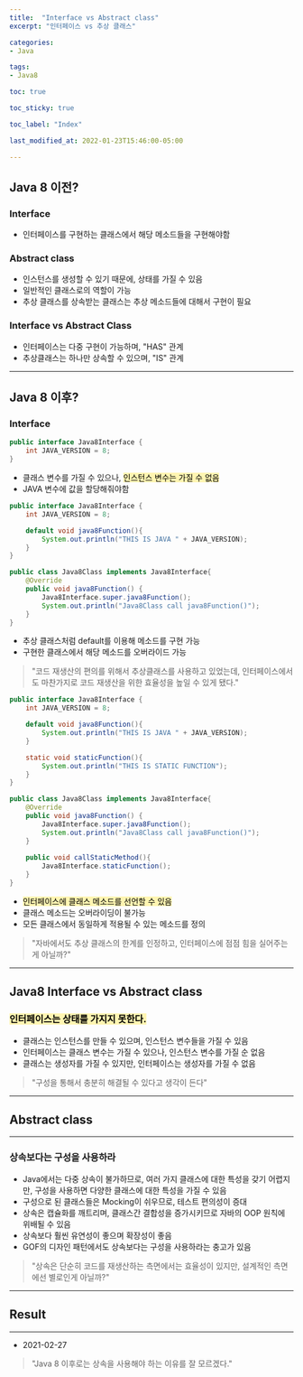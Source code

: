 ```yaml
---
title:  "Interface vs Abstract class"
excerpt: "인터페이스 vs 추상 클래스"

categories:
- Java

tags:
- Java8

toc: true

toc_sticky: true

toc_label: "Index"

last_modified_at: 2022-01-23T15:46:00-05:00

---
```


## Java 8 이전?

### Interface
- 인터페이스를 구현하는 클래스에서 해당 메소드들을 구현해야함

### Abstract class
- 인스턴스를 생성할 수 있기 때문에, 상태를 가질 수 있음
- 일반적인 클래스로의 역할이 가능
- 추상 클래스를 상속받는 클래스는 추상 메소드들에 대해서 구현이 필요

### Interface vs Abstract Class
- 인터페이스는 다중 구현이 가능하며, "HAS" 관계
- 추상클래스는 하나만 상속할 수 있으며, "IS" 관계

---

## Java 8 이후?

### Interface
~~~ java
public interface Java8Interface {
    int JAVA_VERSION = 8;
}
~~~

- 클래스 변수를 가질 수 있으나, <mark style='background-color: #fff5b1'>인스턴스 변수는 가질 수 없음</mark>
- JAVA 변수에 값을 할당해줘야함

~~~ java
public interface Java8Interface {
    int JAVA_VERSION = 8;

    default void java8Function(){
        System.out.println("THIS IS JAVA " + JAVA_VERSION);
    }
}

public class Java8Class implements Java8Interface{
    @Override
    public void java8Function() {
        Java8Interface.super.java8Function();
        System.out.println("Java8Class call java8Function()");
    }
}

~~~

- 추상 클래스처럼 default를 이용해 메소드를 구현 가능
- 구현한 클래스에서 해당 메소드를 오버라이드 가능
> "코드 재생산의 편의를 위해서 추상클래스를 사용하고 있었는데,
>  인터페이스에서도 마찬가지로 코드 재생산을 위한 효율성을 높일 수 있게 됐다."

~~~ java
public interface Java8Interface {
    int JAVA_VERSION = 8;

    default void java8Function(){
        System.out.println("THIS IS JAVA " + JAVA_VERSION);
    }

    static void staticFunction(){
        System.out.println("THIS IS STATIC FUNCTION");
    }
}

public class Java8Class implements Java8Interface{
    @Override
    public void java8Function() {
        Java8Interface.super.java8Function();
        System.out.println("Java8Class call java8Function()");
    }
    
    public void callStaticMethod(){
        Java8Interface.staticFunction();
    }
}
~~~

- <mark style='background-color: #fff5b1'>인터페이스에 클래스 메소드를 선언할 수 있음</mark>
- 클래스 메소드는 오버라이딩이 불가능
- 모든 클래스에서 동일하게 적용될 수 있는 메소드를 정의

> "자바에서도 추상 클래스의 한계를 인정하고, 인터페이스에 점점 힘을 실어주는게 아닐까?"

---

## Java8 Interface vs Abstract class

###  <mark style='background-color: #fff5b1'> 인터페이스는 상태를 가지지 못한다. </mark>
  - 클래스는 인스턴스를 만들 수 있으며, 인스턴스 변수들을 가질 수 있음
  - 인터페이스는 클래스 변수는 가질 수 있으나, 인스턴스 변수를 가질 순 없음
  - 클래스는 생성자를 가질 수 있지만, 인터페이스는 생성자를 가질 수 없음

> "구성을 통해서 충분히 해결될 수 있다고 생각이 든다"
---

## Abstract class

---
### 상속보다는 구성을 사용하라
- Java에서는 다중 상속이 불가하므로, 여러 가지 클래스에 대한 특성을 갖기 어렵지만, 구성을 사용하면 다양한 클래스에 대한 특성을 가질 수 있음
- 구성으로 된 클래스들은 Mocking이 쉬우므로, 테스트 편의성이 증대
- 상속은 캡슐화를 깨트리며, 클래스간 결합성을 증가시키므로 자바의 OOP 원칙에 위배될 수 있음
- 상속보다 훨씬 유연성이 좋으며 확장성이 좋음
- GOF의 디자인 패턴에서도 상속보다는 구성을 사용하라는 충고가 있음

> "상속은 단순히 코드를 재생산하는 측면에서는 효율성이 있지만, 설계적인 측면에선 별로인게 아닐까?"
---

## Result

---
- 2021-02-27
> "Java 8 이후로는 상속을 사용해야 하는 이유를 잘 모르겠다."

